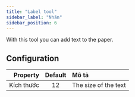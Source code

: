 ```yaml
---
title: "Label tool"
sidebar_label: "Nhãn"
sidebar_position: 6
---
```



With this tool you can add text to the paper.

## Configuration

|   Property | Default | Mô tả                |
| ----------:|:-------:|:-------------------- |
| Kích thước |   12    | The size of the text |
